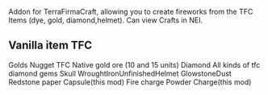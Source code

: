 Addon for TerraFirmaCraft, allowing you to create fireworks from the TFC Items (dye, gold, diamond,helmet).
Can view Crafts in NEI.

Vanilla item   TFC
--------------------------------------------
Golds Nugget   TFC Native gold ore (10 and 15 units)
Diamond        All kinds of tfc diamond gems
Skull          WroughtIronUnfinishedHelmet
GlowstoneDust  Redstone
paper          Capsule(this mod)
Fire charge    Powder Charge(this mod)
